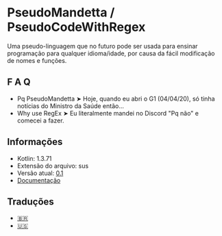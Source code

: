 # PseudoMandetta / PseudoCodeWithRegex
Uma pseudo-linguagem que no futuro pode ser usada para ensinar programação para qualquer idioma/idade, por causa da fácil modificação de nomes e funções.

## F A Q
 * Pq PseudoMandetta ➤ Hoje, quando eu abri o G1 (04/04/20), só tinha notícias do Ministro da Saúde então...
 * Why use RegEx ➤ Eu literalmente mandei no Discord "Pq não" e comecei a fazer.

## Informações
 * Kotlin: 1.3.71
 * Extensão do arquivo: sus
 * Versão atual: [0.1](https://github.com/VitorBlog/PseudoMandetta/releases)
 * [Documentação](https://github.com/VitorBlog/PseudoMandetta/wiki)

## Traduções
 * [🇧🇷](https://github.com/VitorBlog/PseudoMandetta/blob/master/README_BR.md)
 * [🇺🇸](https://github.com/VitorBlog/PseudoMandetta/blob/master/README.md)